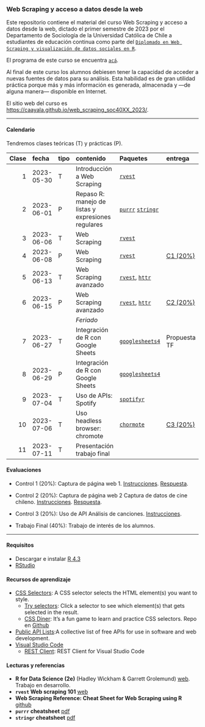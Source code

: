 
<!-- README.md is generated from README.Rmd. Please edit that file -->

### Web Scraping y acceso a datos desde la web

<!-- badges: start -->
<!-- badges: end -->

Este repositorio contiene el material del curso Web Scraping y acceso a
datos desde la web, dictado el primer semestre de 2023 por el
Departamento de Sociología de la Universidad Católica de Chile a
estudiantes de educación continua como parte del
[`Diplomado en Web Scraping y visualización de datos sociales en R`](https://educacioncontinua.uc.cl/programas/webscraping-y-acceso-a-datos-desde-la-web/).

El programa de este curso se encuentra [`acá`](files/01-programa.pdf).

Al final de este curso los alumnos debiesen tener la capacidad de
acceder a nuevas fuentes de datos para su análisis. Esta habilidad es de
gran utilidad práctica porque más y más información es generada,
almacenada y —de alguna manera— disponible en Internet.

El sitio web del curso es
<https://caayala.github.io/web_scraping_soc40XX_2023/>.

------------------------------------------------------------------------

#### Calendario

Tendremos clases teóricas (T) y prácticas (P).

| Clase | fecha      | tipo | contenido                                          | Paquetes                                                                          | entrega                       | material                                                                                                    |
|------:|:-----------|:-----|:---------------------------------------------------|:----------------------------------------------------------------------------------|:------------------------------|:------------------------------------------------------------------------------------------------------------|
|     1 | 2023-05-30 | T    | Introducción a Web Scraping                        | [`rvest`](https://rvest.tidyverse.org)                                            |                               | [Slides](slides/class_1/class_1#1) [.qmd](slides/class_1/class_1.qmd)                                       |
|     2 | 2023-06-01 | P    | Repaso R: manejo de listas y expresiones regulares | [`purrr`](https://purrr.tidyverse.org) [`stringr`](https://stringr.tidyverse.org) |                               | [Slides](slides/class_2/class_2#1) [.qmd](slides/class_2/class_2.qmd) [.R](slides/class_2/class_2_taller.R) |
|     3 | 2023-06-06 | T    | Web Scraping                                       | [`rvest`](https://rvest.tidyverse.org)                                            |                               | [Slides](slides/class_3/class_3#1) [.qmd](slides/class_3/class_3.qmd)                                       |
|     4 | 2023-06-08 | P    | Web Scraping                                       | [`rvest`](https://rvest.tidyverse.org)                                            | [C1 (20%)](homework/c_1.html) | [Slides](slides/class_4/class_4#1) [.qmd](slides/class_4/class_4.qmd) [.R](slides/class_4/class_4_taller.R) |
|     5 | 2023-06-13 | T    | Web Scraping avanzado                              | [`rvest`](https://rvest.tidyverse.org), [`httr`](https://httr.r-lib.org)          |                               | [Slides](slides/class_5/class_5#1) [.qmd](slides/class_5/class_5.qmd)                                       |
|     6 | 2023-06-15 | P    | Web Scraping avanzado                              | [`rvest`](https://rvest.tidyverse.org), [`httr`](https://httr.r-lib.org)          | [C2 (20%)](homework/c_2.html) | [Slides](slides/class_6/class_6#1) [.qmd](slides/class_6/class_6.qmd) [.R](slides/class_6/class_6_taller.R) |
|       |            |      | *Feriado*                                          |                                                                                   |                               |                                                                                                             |
|     7 | 2023-06-27 | T    | Integración de R con Google Sheets                 | [`googlesheets4`](https://googlesheets4.tidyverse.org)                            | Propuesta TF                  | [Slides](slides/class_7/class_7#1) [.qmd](slides/class_7/class_7.qmd)                                       |
|     8 | 2023-06-29 | P    | Integración de R con Google Sheets                 | [`googlesheets4`](https://googlesheets4.tidyverse.org)                            |                               | [Slides](slides/class_8/class_8#1) [.qmd](slides/class_8/class_8.qmd) [.R](slides/class_8/class_8_taller.R) |
|     9 | 2023-07-04 | T    | Uso de APIs: Spotify                               | [`spotifyr`](https://www.rcharlie.com/spotifyr/)                                  |                               | [Slides](slides/class_9/class_9#1) [.qmd](slides/class_9/class_9.qmd)                                       |
|    10 | 2023-07-06 | T    | Uso headless browser: chromote                     | [`chormote`](https://rstudio.github.io/chromote/)                                 | [C3 (20%)](homework/c_3.html) |                                                                                                             |
|    11 | 2023-07-11 | T    | Presentación trabajo final                         |                                                                                   |                               |                                                                                                             |

#### Evaluaciones

- Control 1 (20%): Captura de página web 1.
  [Instrucciones](./homework/c_1).
  [Respuesta](./homework/c_1_answers.pdf).

- Control 2 (20%): Captura de página web 2 Captura de datos de cine
  chileno. [Instrucciones](./homework/c_2).
  [Respuesta](./homework/c_2_answers.pdf).

- Control 3 (20%): Uso de API Análisis de canciones.
  [Instrucciones](./homework/c_3).
  <!-- [Respuesta](./homework/c_3_answers.pdf) -->

- Trabajo Final (40%): Trabajo de interés de los alumnos.

------------------------------------------------------------------------

#### Requisitos

- Descargar e instalar [R 4.3](https://cran.r-project.org)
- [RStudio](https://posit.co/downloads/)

#### Recursos de aprendizaje

- [CSS Selectors](https://www.w3schools.com/css/css_selectors.asp): A
  CSS selector selects the HTML element(s) you want to style.
  - [Try selectors](https://www.w3schools.com/CSSref/trysel.php): Click
    a selector to see which element(s) that gets selected in the result.
  - [CSS Diner](https://flukeout.github.io): It’s a fun game to learn
    and practice CSS selectors. Repo en
    [Github](https://github.com/flukeout/css-diner)
- [Public API
  Lists](https://github.com/public-api-lists/public-api-lists):A
  collective list of free APIs for use in software and web development.
- [Visual Studio Code](https://code.visualstudio.com)
  - [REST
    Client](https://marketplace.visualstudio.com/items?itemName=humao.rest-client):
    REST Client for Visual Studio Code

#### Lecturas y referencias

- **R for Data Science (2e)** (Hadley Wickham & Garrett Grolemund)
  [web](https://r4ds.hadley.nz/index.html). Trabajo en desarrollo.
- **`rvest` Web scraping 101**
  [web](https://rvest.tidyverse.org/articles/rvest.html)
- **Web Scraping Reference: Cheat Sheet for Web Scraping using R**
  [github](https://github.com/yusuzech/r-web-scraping-cheat-sheet)
- **`purrr` cheatsheet**
  [pdf](https://raw.githubusercontent.com/rstudio/cheatsheets/main/purrr.pdf)
- **`stringr` cheatsheet**
  [pdf](https://raw.githubusercontent.com/rstudio/cheatsheets/main/strings.pdf)
